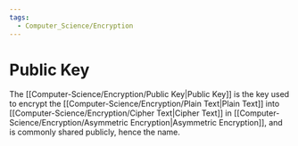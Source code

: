 ```yaml
---
tags:
  - Computer_Science/Encryption
---
```

# Public Key
The [[Computer-Science/Encryption/Public Key|Public Key]] is the key used to encrypt the [[Computer-Science/Encryption/Plain Text|Plain Text]] into [[Computer-Science/Encryption/Cipher Text|Cipher Text]] in [[Computer-Science/Encryption/Asymmetric Encryption|Asymmetric Encryption]], and is commonly shared publicly, hence the name.